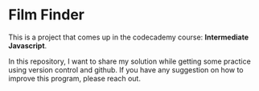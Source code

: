 # Film Finder

This is a project that comes up in the codecademy course: **Intermediate Javascript**. 

In this repository, I want to share my solution while getting some practice using version control and github. 
If you have any suggestion on how to improve this program, please reach out.
